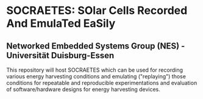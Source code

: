 # SOCRAETES: SOlar Cells Recorded And EmulaTed EaSily

## Networked Embedded Systems Group (NES) - Universität Duisburg-Essen

This repository will host SOCRAETES which can be used for
recording various energy harvesting conditions and emulating ("replaying") those
conditions for repeatable and reproducible experimentations and evaluation of
software/hardware designs for energy harvesting devices.
